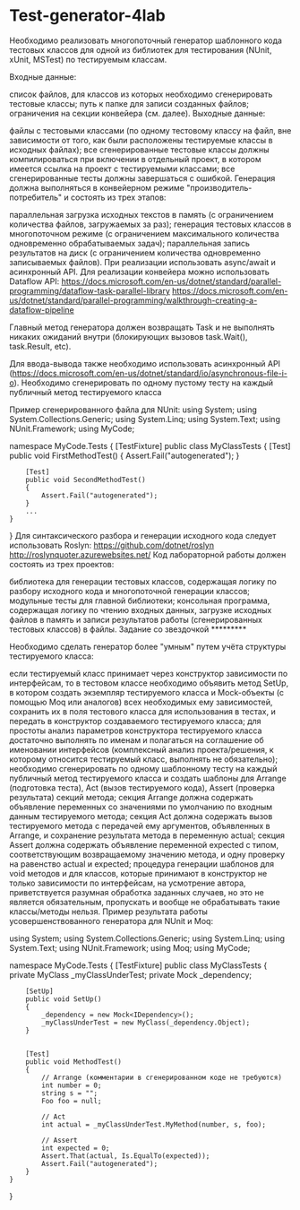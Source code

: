 # Test-generator-4lab
Необходимо реализовать многопоточный генератор шаблонного кода тестовых классов для одной из библиотек для тестирования (NUnit, xUnit, MSTest) по тестируемым классам.

Входные данные:

список файлов, для классов из которых необходимо сгенерировать тестовые классы;
путь к папке для записи созданных файлов;
ограничения на секции конвейера (см. далее).
Выходные данные:

файлы с тестовыми классами (по одному тестовому классу на файл, вне зависимости от того, как были расположены тестируемые классы в исходных файлах);
все сгенерированные тестовые классы должны компилироваться при включении в отдельный проект, в котором имеется ссылка на проект с тестируемыми классами;
все сгенерированные тесты должны завершаться с ошибкой.
Генерация должна выполняться в конвейерном режиме "производитель-потребитель" и состоять из трех этапов:

параллельная загрузка исходных текстов в память (с ограничением количества файлов, загружаемых за раз);
генерация тестовых классов в многопоточном режиме (с ограничением максимального количества одновременно обрабатываемых задач);
параллельная запись результатов на диск (с ограничением количества одновременно записываемых файлов).
При реализации использовать async/await и асинхронный API. Для реализации конвейера можно использовать Dataflow API: https://docs.microsoft.com/en-us/dotnet/standard/parallel-programming/dataflow-task-parallel-library https://docs.microsoft.com/en-us/dotnet/standard/parallel-programming/walkthrough-creating-a-dataflow-pipeline

Главный метод генератора должен возвращать Task и не выполнять никаких ожиданий внутри (блокирующих вызовов task.Wait(), task.Result, etc).

Для ввода-вывода также необходимо использовать асинхронный API (https://docs.microsoft.com/en-us/dotnet/standard/io/asynchronous-file-i-o). Необходимо сгенерировать по одному пустому тесту на каждый публичный метод тестируемого класса

Пример сгенерированного файла для NUnit:
using System;
using System.Collections.Generic;
using System.Linq;
using System.Text;
using NUnit.Framework;
using MyCode;

namespace MyCode.Tests
{
    [TestFixture]
    public class MyClassTests
    {
        [Test]
        public void FirstMethodTest()
        {
            Assert.Fail("autogenerated");
        }

        [Test]
        public void SecondMethodTest()
        {
            Assert.Fail("autogenerated");
        }
        ...
    }
}
Для синтаксического разбора и генерации исходного кода следует использовать Roslyn: https://github.com/dotnet/roslyn http://roslynquoter.azurewebsites.net/ Код лабораторной работы должен состоять из трех проектов:

библиотека для генерации тестовых классов, содержащая логику по разбору исходного кода и многопоточной генерации классов;
модульные тесты для главной библиотеки;
консольная программа, содержащая логику по чтению входных данных, загрузке исходных файлов в память и записи результатов работы (сгенерированных тестовых классов) в файлы.
Задание со звездочкой *********

Необходимо сделать генератор более "умным" путем учёта структуры тестируемого класса:

если тестируемый класс принимает через конструктор зависимости по интерфейсам, то в тестовом классе необходимо объявить метод SetUp, в котором создать экземпляр тестируемого класса и Mock-объекты (с помощью Moq или аналогов) всех необходимых ему зависимостей, сохранить их в поля тестового класса для использования в тестах, и передать в конструктор создаваемого тестируемого класса;
для простоты анализ параметров конструктора тестируемого класса достаточно выполнять по именам и полагаться на соглашение об именовании интерфейсов (комплексный анализ проекта/решения, к которому относится тестируемый класс, выполнять не обязательно);
необходимо сгенерировать по одному шаблонному тесту на каждый публичный метод тестируемого класса и создать шаблоны для Arrange (подготовка теста), Act (вызов тестируемого кода), Assert (проверка результата) секций метода;
секция Arrange должна содержать объявление переменных со значениями по умолчанию по входным данным тестируемого метода;
секция Act должна содержать вызов тестируемого метода с передачей ему аргументов, объявленных в Arrange, и сохранение результата метода в переменную actual;
секция Assert должна содержать объявление переменной expected с типом, соответствующим возвращаемому значению метода, и одну проверку на равенство actual и expected;
процедура генерации шаблонов для void методов и для классов, которые принимают в конструктор не только зависимости по интерфейсам, на усмотрение автора, приветствуется разумная обработка заданных случаев, но это не является обязательным, пропускать и вообще не обрабатывать такие классы/методы нельзя.
Пример результата работы усовершенствованного генератора для NUnit и Moq:

using System;
using System.Collections.Generic;
using System.Linq;
using System.Text;
using NUnit.Framework;
using Moq;
using MyCode;

namespace MyCode.Tests
{
    [TestFixture]
    public class MyClassTests
    {
    	private MyClass _myClassUnderTest;
		private Mock<IDependency> _dependency;

    	[SetUp]
    	public void SetUp()
    	{
    		_dependency = new Mock<IDependency>();
    	 	_myClassUnderTest = new MyClass(_dependency.Object);
    	}
    	
    	
        [Test]
        public void MethodTest()
        {
            // Arrange (комментарии в сгенерированном коде не требуются)
            int number = 0;
            string s = "";
            Foo foo = null;
            
            // Act
            int actual = _myClassUnderTest.MyMethod(number, s, foo);

            // Assert
            int expected = 0;
            Assert.That(actual, Is.EqualTo(expected));
            Assert.Fail("autogenerated");
        }
    }
}
 
